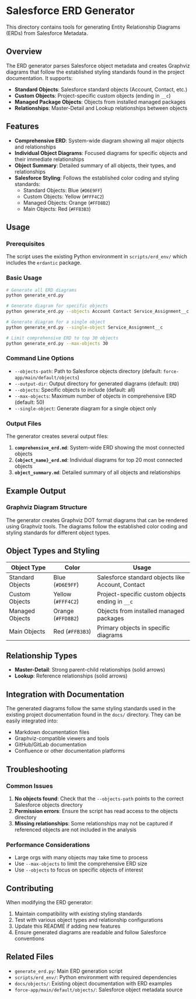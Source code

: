 # Salesforce ERD Generator

This directory contains tools for generating Entity Relationship Diagrams (ERDs) from Salesforce Metadata.

## Overview

The ERD generator parses Salesforce object metadata and creates Graphviz diagrams that follow the established styling standards found in the project documentation. It supports:

- **Standard Objects**: Salesforce standard objects (Account, Contact, etc.)
- **Custom Objects**: Project-specific custom objects (ending in `__c`)
- **Managed Package Objects**: Objects from installed managed packages
- **Relationships**: Master-Detail and Lookup relationships between objects

## Features

- **Comprehensive ERD**: System-wide diagram showing all major objects and relationships
- **Individual Object Diagrams**: Focused diagrams for specific objects and their immediate relationships
- **Object Summary**: Detailed summary of all objects, their types, and relationships
- **Salesforce Styling**: Follows the established color coding and styling standards:
  - Standard Objects: Blue (`#D6E9FF`)
  - Custom Objects: Yellow (`#FFF4C2`)
  - Managed Objects: Orange (`#FFD8B2`)
  - Main Objects: Red (`#FFB3B3`)

## Usage

### Prerequisites

The script uses the existing Python environment in `scripts/erd_env/` which includes the `erdantic` package.

### Basic Usage

```bash
# Generate all ERD diagrams
python generate_erd.py

# Generate diagram for specific objects
python generate_erd.py --objects Account Contact Service_Assignment__c

# Generate diagram for a single object
python generate_erd.py --single-object Service_Assignment__c

# Limit comprehensive ERD to top 30 objects
python generate_erd.py --max-objects 30
```

### Command Line Options

- `--objects-path`: Path to Salesforce objects directory (default: `force-app/main/default/objects`)
- `--output-dir`: Output directory for generated diagrams (default: `ERD`)
- `--objects`: Specific objects to include (default: all)
- `--max-objects`: Maximum number of objects in comprehensive ERD (default: 50)
- `--single-object`: Generate diagram for a single object only

### Output Files

The generator creates several output files:

1. **`comprehensive_erd.md`**: System-wide ERD showing the most connected objects
2. **`{object_name}_erd.md`**: Individual diagrams for top 20 most connected objects
3. **`object_summary.md`**: Detailed summary of all objects and relationships

## Example Output

### Graphviz Diagram Structure

The generator creates Graphviz DOT format diagrams that can be rendered using Graphviz tools. The diagrams follow the established color coding and styling standards for different object types.

## Object Types and Styling

| Object Type | Color | Usage |
|-------------|-------|-------|
| Standard Objects | Blue (`#D6E9FF`) | Salesforce standard objects like Account, Contact |
| Custom Objects | Yellow (`#FFF4C2`) | Project-specific custom objects ending in `__c` |
| Managed Objects | Orange (`#FFD8B2`) | Objects from installed managed packages |
| Main Objects | Red (`#FFB3B3`) | Primary objects in specific diagrams |

## Relationship Types

- **Master-Detail**: Strong parent-child relationships (solid arrows)
- **Lookup**: Reference relationships (solid arrows)

## Integration with Documentation

The generated diagrams follow the same styling standards used in the existing project documentation found in the `docs/` directory. They can be easily integrated into:

- Markdown documentation files
- Graphviz-compatible viewers and tools
- GitHub/GitLab documentation
- Confluence or other documentation platforms

## Troubleshooting

### Common Issues

1. **No objects found**: Check that the `--objects-path` points to the correct Salesforce objects directory
2. **Permission errors**: Ensure the script has read access to the objects directory
3. **Missing relationships**: Some relationships may not be captured if referenced objects are not included in the analysis

### Performance Considerations

- Large orgs with many objects may take time to process
- Use `--max-objects` to limit the comprehensive ERD size
- Use `--objects` to focus on specific objects of interest

## Contributing

When modifying the ERD generator:

1. Maintain compatibility with existing styling standards
2. Test with various object types and relationship configurations
3. Update this README if adding new features
4. Ensure generated diagrams are readable and follow Salesforce conventions

## Related Files

- `generate_erd.py`: Main ERD generation script
- `scripts/erd_env/`: Python environment with required dependencies
- `docs/objects/`: Existing object documentation with ERD examples
- `force-app/main/default/objects/`: Salesforce object metadata source
